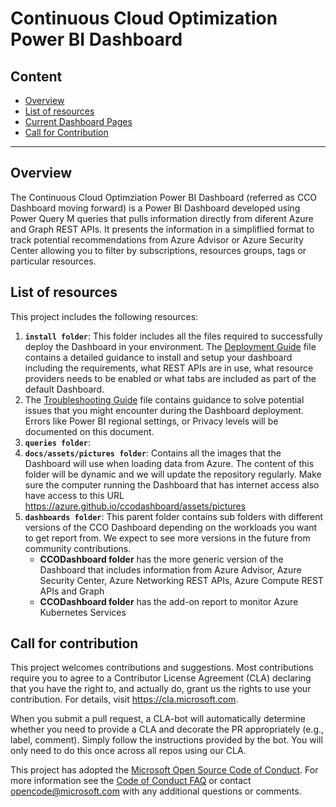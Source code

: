 
# Continuous Cloud Optimization Power BI Dashboard

## Content

- [Overview](README.md#overview)
- [List of resources](README.md#List-of-resources)
- [Current Dashboard Pages](README.md#Current-Dashboard-Pages)
- [Call for Contribution](README.md#Call-for-Contribution)
-------------------------------


## Overview
The Continuous Cloud Optimziation Power BI Dashboard (referred as CCO Dashboard moving forward) is a Power BI Dashboard developed using Power Query M queries that pulls information directly from diferent Azure and Graph REST APIs. It presents the information in a simpliflied format to track potential recommendations from Azure Advisor or Azure Security Center allowing you to filter by subscriptions, resources groups, tags or particular resources.

## List of resources
This project includes the following resources:

1. **`install folder`**: This folder includes all the files required to successfully deploy the Dashboard in your environment. The [Deployment Guide](/install/DeploymentGuide.md) file contains a detailed guidance to install and setup your dashboard including the requirements, what REST APIs are in use, what resource providers needs to be enabled or what tabs are included as part of the default Dashboard.
2. The [Troubleshooting Guide](/install/TroubleshootingGuide.md) file contains guidance to solve potential issues that you might encounter during the Dashboard deployment. Errors like Power BI regional settings, or Privacy levels will be documented on this document.
3. **`queries folder`**: 
4. **`docs/assets/pictures folder`**: Contains all the images that the Dashboard will use when loading data from Azure. The content of this folder will be dynamic and we will update the repository regularly. Make sure the computer running the Dashboard that has internet access also have access to this URL https://azure.github.io/ccodashboard/assets/pictures
5. **`dashboards folder`**: This parent folder contains sub folders with different versions of the CCO Dashboard depending on the workloads you want to get report from. We expect to see more versions in the future from community contributions.
    - **CCODashboard folder** has the more generic version of the Dashboard that includes information from Azure Advisor, Azure Security Center, Azure Networking REST APIs, Azure Compute REST APIs and Graph
    - **CCODashboard folder** has the add-on report to monitor Azure Kubernetes Services


## Call for contribution
This project welcomes contributions and suggestions.  Most contributions require you to agree to a
Contributor License Agreement (CLA) declaring that you have the right to, and actually do, grant us
the rights to use your contribution. For details, visit https://cla.microsoft.com.

When you submit a pull request, a CLA-bot will automatically determine whether you need to provide
a CLA and decorate the PR appropriately (e.g., label, comment). Simply follow the instructions
provided by the bot. You will only need to do this once across all repos using our CLA.

This project has adopted the [Microsoft Open Source Code of Conduct](https://opensource.microsoft.com/codeofconduct/).
For more information see the [Code of Conduct FAQ](https://opensource.microsoft.com/codeofconduct/faq/) or
contact [opencode@microsoft.com](mailto:opencode@microsoft.com) with any additional questions or comments.
